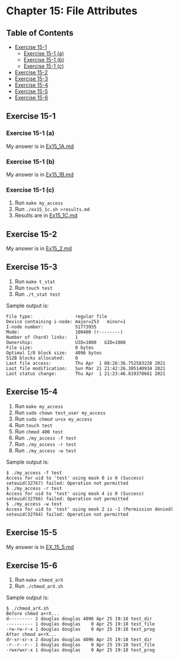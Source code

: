 # Chapter 15: File Attributes

## Table of Contents

  * [Exercise 15-1](#exercise-15-1)
    * [Exercise 15-1 (a)](#exercise-15-1-a)
    * [Exercise 15-1 (b)](#exercise-15-1-b)
    * [Exercise 15-1 (c)](#exercise-15-1-c)
  * [Exercise 15-2](#exercise-15-2)
  * [Exercise 15-3](#exercise-15-3)
  * [Exercise 15-4](#exercise-15-4)
  * [Exercise 15-5](#exercise-15-5)
  * [Exercise 15-6](#exercise-15-6)


## Exercise 15-1

### Exercise 15-1 (a)

My answer is in [Ex15_1A.md](Ex15_1A.md)

### Exercise 15-1 (b)

My answer is in [Ex15_1B.md](Ex15_1B.md)

### Exercise 15-1 (c)

1. Run `make my_access`
1. Run `./ex15_1c.sh >results.md`
1. Results are in [Ex15_1C.md](Ex15_1C.md)

## Exercise 15-2

My answer is in [Ex15_2.md](Ex15_2.md)

## Exercise 15-3

1. Run `make t_stat`
1. Run `touch test`
1. Run `./t_stat test`

Sample output is:
```
File type:                regular file
Device containing i-node: major=253   minor=1
I-node number:            51773935
Mode:                     100400 (r--------)
Number of (hard) links:   1
Ownership:                UID=1000   GID=1000
File size:                0 bytes
Optimal I/O block size:   4096 bytes
512B blocks allocated:    0
Last file access:         Thu Apr  1 08:26:36.752583228 2021
Last file modification:   Sun Mar 21 21:42:26.305140934 2021
Last status change:       Thu Apr  1 21:23:46.819378661 2021
```

## Exercise 15-4

1. Run `make my_access`
1. Run `sudo chown test_user my_access`
1. Run `sudo chmod u+sx my_access`
1. Run `touch test`
1. Run `chmod 400 test`
1. Run `./my_access -f test`
1. Run `./my_access -r test`
1. Run `./my_access -w test`

Sample output is:
```
$ ./my_access -f test
Access for uid to 'test' using mask 0 is 0 (Success)
seteuid(32767) failed: Operation not permitted
$ ./my_access -r test
Access for uid to 'test' using mask 4 is 0 (Success)
seteuid(32766) failed: Operation not permitted
$ ./my_access -w test
Access for uid to 'test' using mask 2 is -1 (Permission denied)
seteuid(32764) failed: Operation not permitted
```

## Exercise 15-5

My answer is in [EX_15_5.md](EX_15_5.md)

## Exercise 15-6

1. Run `make chmod_arX`
1. Run `./chmod_arX.sh`

Sample output is:
```
$ ./chmod_arX.sh
Before chmod a+rX...
d--------- 2 douglas douglas 4096 Apr 25 19:18 test_dir
---------- 1 douglas douglas    0 Apr 25 19:18 test_file
-rw-rw-r-x 1 douglas douglas    0 Apr 25 19:18 test_prog
After chmod a+rX...
dr-xr-xr-x 2 douglas douglas 4096 Apr 25 19:18 test_dir
-r--r--r-- 1 douglas douglas    0 Apr 25 19:18 test_file
-rwxrwxr-x 1 douglas douglas    0 Apr 25 19:18 test_prog
```
